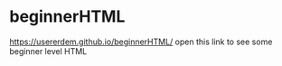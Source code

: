 # beginnerHTML
https://usererdem.github.io/beginnerHTML/
open this link to see some beginner level HTML 
